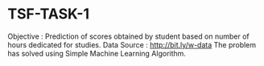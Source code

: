 # TSF-TASK-1
Objective : Prediction of scores obtained by student based on number of hours dedicated for studies. 
Data Source : http://bit.ly/w-data
The problem has solved using Simple Machine Learning Algorithm.
